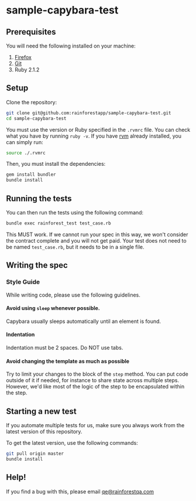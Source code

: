 # sample-capybara-test

## Prerequisites

You will need the following installed on your machine:

1. [Firefox](http://www.mozilla.org/en-US/firefox/new/)
2. [Git](http://git-scm.com/)
3. Ruby 2.1.2

## Setup

Clone the repository:

```bash
git clone git@github.com:rainforestapp/sample-capybara-test.git
cd sample-capybara-test
```

You must use the version or Ruby specified in the `.rvmrc` file. You can check what you have by running ``ruby -v``. If you have [rvm](https://rvm.io/) already installed, you can simply run:

```bash
source ./.rvmrc
```

Then, you must install the dependencies:

```bash
gem install bundler
bundle install
```

## Running the tests

You can then run the tests using the following command:

```bash
bundle exec rainforest_test test_case.rb
```

This MUST work. If we cannot run your spec in this way, we won't consider the contract complete and you will not get paid. Your test does not need to be named `test_case.rb`, but it needs to be in a single file.

## Writing the spec

### Style Guide

While writing code, please use the following guidelines.

#### Avoid using `sleep` whenever possible. 

Capybara usually sleeps automatically until an element is found.

#### Indentation

Indentation must be 2 spaces. Do NOT use tabs.

#### Avoid changing the template as much as possible

Try to limit your changes to the block of the `step` method. You can put code outside of it if needed, for instance to share state across multiple steps. However, we'd like most of the logic of the step to be encapsulated within the step.

## Starting a new test

If you automate multiple tests for us, make sure you always work from the latest version of this repository.

To get the latest version, use the following commands:

```bash
git pull origin master
bundle install
```

## Help!

If you find a bug with this, please email [qe@rainforestqa.com](mailto:qu@rainforestqa.com)
